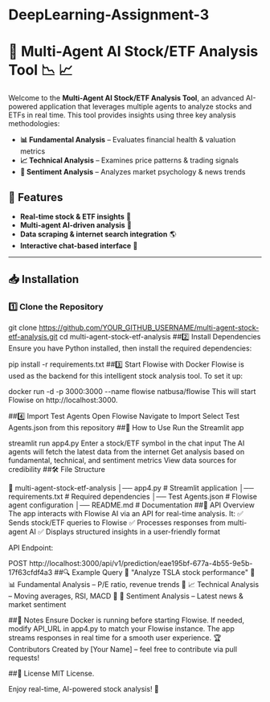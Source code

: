 # DeepLearning-Assignment-3

# 📌 Multi-Agent AI Stock/ETF Analysis Tool 📉 📈  

Welcome to the **Multi-Agent AI Stock/ETF Analysis Tool**, an advanced AI-powered application that leverages multiple agents to analyze stocks and ETFs in real time. This tool provides insights using three key analysis methodologies:  

- **📊 Fundamental Analysis** – Evaluates financial health & valuation metrics  
- **📈 Technical Analysis** – Examines price patterns & trading signals  
- **🧠 Sentiment Analysis** – Analyzes market psychology & news trends  

## 🚀 Features  
- **Real-time stock & ETF insights** 🏦  
- **Multi-agent AI-driven analysis** 🤖  
- **Data scraping & internet search integration** 🌎  
- **Interactive chat-based interface** 💬  

---

## 📥 Installation  

### **1️⃣ Clone the Repository**  

git clone https://github.com/YOUR_GITHUB_USERNAME/multi-agent-stock-etf-analysis.git
cd multi-agent-stock-etf-analysis
##2️⃣ Install Dependencies
Ensure you have Python installed, then install the required dependencies:


pip install -r requirements.txt
##3️⃣ Start Flowise with Docker
Flowise is used as the backend for this intelligent stock analysis tool. To set it up:


docker run -d -p 3000:3000 --name flowise natbusa/flowise
This will start Flowise on http://localhost:3000.

##4️⃣ Import Test Agents
Open Flowise
Navigate to Import
Select Test Agents.json from this repository
##🎯 How to Use
Run the Streamlit app


streamlit run app4.py
Enter a stock/ETF symbol in the chat input
The AI agents will fetch the latest data from the internet
Get analysis based on fundamental, technical, and sentiment metrics
View data sources for credibility
##🛠️ File Structure

📂 multi-agent-stock-etf-analysis
│── app4.py               # Streamlit application
│── requirements.txt       # Required dependencies
│── Test Agents.json       # Flowise agent configuration
│── README.md              # Documentation
##📡 API Overview
The app interacts with Flowise AI via an API for real-time analysis. It:
✅ Sends stock/ETF queries to Flowise
✅ Processes responses from multi-agent AI
✅ Displays structured insights in a user-friendly format

API Endpoint:

POST http://localhost:3000/api/v1/prediction/eae195bf-677a-4b55-9e5b-17f63cfdf4a3
##🔍 Example Query
💬 "Analyze TSLA stock performance"
🔹 📊 Fundamental Analysis – P/E ratio, revenue trends
🔹 📈 Technical Analysis – Moving averages, RSI, MACD
🔹 🧠 Sentiment Analysis – Latest news & market sentiment

##📝 Notes
Ensure Docker is running before starting Flowise.
If needed, modify API_URL in app4.py to match your Flowise instance.
The app streams responses in real time for a smooth user experience.
🏆 Contributors
Created by [Your Name] – feel free to contribute via pull requests!

##📜 License
MIT License.

Enjoy real-time, AI-powered stock analysis! 🚀
